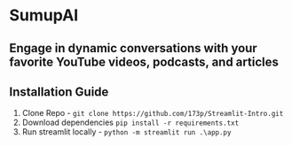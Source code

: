# SumupAI

## Engage in dynamic conversations with your favorite YouTube videos, podcasts, and articles

## Installation Guide 
1. Clone Repo - `git clone https://github.com/173p/Streamlit-Intro.git`
2. Download dependencies `pip install -r requirements.txt`
3. Run streamlit locally - `python -m streamlit run .\app.py`
